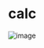 # calc

![image](https://user-images.githubusercontent.com/109155301/227771498-18bc49a4-91ad-4525-bb32-6697225e5c47.png)
